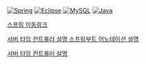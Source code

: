 [![Spring](https://img.shields.io/badge/Spring-6DB33F?style=flat-square&logo=spring&logoColor=white)](https://spring.io/)
[![Eclipse](https://img.shields.io/badge/Eclipse-2C2255?style=flat-square&logo=eclipse&logoColor=white)](https://www.eclipse.org/)
[![MySQL](https://img.shields.io/badge/MySQL-4479A1?style=flat-square&logo=mysql&logoColor=white)](https://www.mysql.com/)
[![Java](https://img.shields.io/badge/Java-007396?style=flat-square&logo=java&logoColor=white)](https://www.java.com/)





[ 스프링 ](5.%20Spring%20Framework%2C%20Spring%20Boot/2024.10.15%20Spring%20Framework.md)
[이동링크](https://github.com/LeeKangHo1/My-Java-study/blob/main/5.%20Spring%20Framework%2C%20Spring%20Boot/2024.10.15%20Spring%20Framework.md)


[ 서버 타임 컨트롤러 설명 ](/src/main/java/kr/co/greenart/web/util/README.md)
[ 스프링부트 어노테이션 설명](https://github.com/LeeKangHo1/customerqna/blob/master/src/main/java/kr/co/greenart/web)

[ 서버 타임 컨트롤러 설명 ]()

